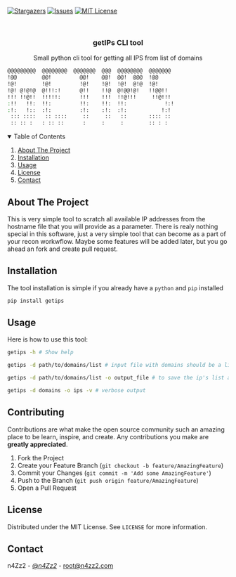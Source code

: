 [![Stargazers][stars-shield]][stars-url]
[![Issues][issues-shield]][issues-url]
[![MIT License][license-shield]][license-url]

<!-- PROJECT LOGO -->
<br />
<p align="center">
  <h3 align="center">getIPs CLI tool</h3>

  <p align="center">
    Small python cli tool for getting all IPS from list of domains
    <br />
</p>

```bash @@@@@@@@  @@@@@@@@  @@@@@@@  @@@  @@@@@@@    @@@@@@   
@@@@@@@@@  @@@@@@@@  @@@@@@@  @@@  @@@@@@@@  @@@@@@@   
!@@        @@!         @@!    @@!  @@!  @@@  !@@       
!@!        !@!         !@!    !@!  !@!  @!@  !@!       
!@! @!@!@  @!!!:!      @!!    !!@  @!@@!@!   !!@@!!    
!!! !!@!!  !!!!!:      !!!    !!!  !!@!!!     !!@!!!   
:!!   !!:  !!:         !!:    !!:  !!:            !:!  
:!:   !::  :!:         :!:    :!:  :!:           !:!   
 ::: ::::   :: ::::     ::     ::   ::       :::: ::   
 :: :: :   : :: ::      :     :     :        :: : :    
```      


<!-- TABLE OF CONTENTS -->
<details open="open">
  <summary>Table of Contents</summary>
  <ol>
    <li>
      <a href="#about-the-project">About The Project</a>
    </li>
    <li>
      <a href="#installation">Installation</a>
    </li>
    </li>
    <li><a href="#usage">Usage</a></li>
    <li><a href="#license">License</a></li>
    <li><a href="#contact">Contact</a></li>
  </ol>
</details>



<!-- ABOUT THE PROJECT -->
## About The Project

This is very simple tool to scratch all available IP addresses from the hostname file that you will provide as a parameter. There is realy nothing special in this software, just a very simple tool that can become as a part of your recon workwflow.
Maybe some features will be added later, but you go ahead an fork and create pull request.

<!-- GETTING STARTED -->
## Installation

The tool installation is simple if you already have a `python` and `pip` installed
```bash
pip install getips
```

<!-- USAGE EXAMPLES -->
## Usage

Here is how to use this tool:

```bash
getips -h # Show help
```

```bash
getips -d path/to/domains/list # input file with domains should be a list
```

```bash
getips -d path/to/domains/list -o output_file # to save the ip's list as output file
```

```bash
getips -d domains -o ips -v # verbose output
```



<!-- CONTRIBUTING -->
## Contributing

Contributions are what make the open source community such an amazing place to be learn, inspire, and create. Any contributions you make are **greatly appreciated**.

1. Fork the Project
2. Create your Feature Branch (`git checkout -b feature/AmazingFeature`)
3. Commit your Changes (`git commit -m 'Add some AmazingFeature'`)
4. Push to the Branch (`git push origin feature/AmazingFeature`)
5. Open a Pull Request



<!-- LICENSE -->
## License

Distributed under the MIT License. See `LICENSE` for more information.



<!-- CONTACT -->
## Contact

n4Zz2 - [@_n4Zz2_](https://twitter.com/_n4Zz2_) - root@n4zz2.com




<!-- MARKDOWN LINKS & IMAGES -->
<!-- https://www.markdownguide.org/basic-syntax/#reference-style-links -->
[contributors-shield]: https://img.shields.io/github/contributors/othneildrew/Best-README-Template.svg?style=for-the-badge
[contributors-url]: https://github.com/othneildrew/Best-README-Template/graphs/contributors
[forks-shield]: https://img.shields.io/github/forks/othneildrew/Best-README-Template.svg?style=for-the-badge
[forks-url]: https://github.com/othneildrew/Best-README-Template/network/members
[stars-shield]: https://img.shields.io/github/stars/othneildrew/Best-README-Template.svg?style=for-the-badge
[stars-url]: https://github.com/othneildrew/Best-README-Template/stargazers
[issues-shield]: https://img.shields.io/github/issues/othneildrew/Best-README-Template.svg?style=for-the-badge
[issues-url]: https://github.com/othneildrew/Best-README-Template/issues
[license-shield]: https://img.shields.io/github/license/othneildrew/Best-README-Template.svg?style=for-the-badge
[license-url]: https://github.com/othneildrew/Best-README-Template/blob/master/LICENSE.txt
[linkedin-shield]: https://img.shields.io/badge/-LinkedIn-black.svg?style=for-the-badge&logo=linkedin&colorB=555
[linkedin-url]: https://linkedin.com/in/othneildrew
[product-screenshot]: images/screenshot.png
